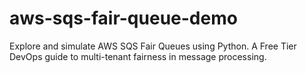 # aws-sqs-fair-queue-demo
Explore and simulate AWS SQS Fair Queues using Python. A Free Tier DevOps guide to multi-tenant fairness in message processing.
